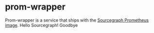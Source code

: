 # prom-wrapper

Prom-wrapper is a service that ships with the [Sourcegraph Prometheus image](https://docs-legacy.sourcegraph.com/dev/background-information/observability/prometheus).
Hello Sourcegraph!
Goodbye
